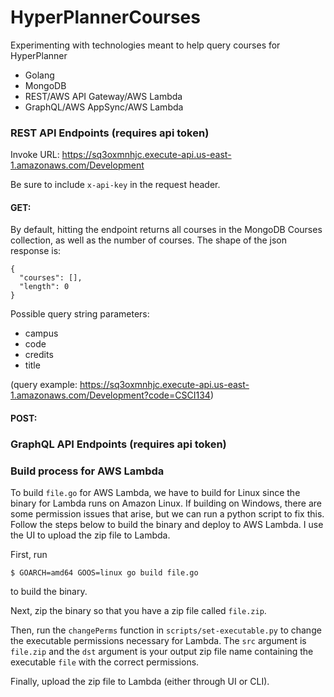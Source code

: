 # HyperPlannerCourses

Experimenting with technologies meant to help query courses for HyperPlanner

- Golang
- MongoDB
- REST/AWS API Gateway/AWS Lambda
- GraphQL/AWS AppSync/AWS Lambda

### REST API Endpoints (requires api token)

Invoke URL: https://sq3oxmnhjc.execute-api.us-east-1.amazonaws.com/Development

Be sure to include `x-api-key` in the request header.

#### GET:
By default, hitting the endpoint returns all courses in the MongoDB Courses collection, as well as the number of courses. The shape of the json response is:
```
{
  "courses": [],
  "length": 0
}
```

Possible query string parameters:
- campus
- code
- credits
- title

(query example: https://sq3oxmnhjc.execute-api.us-east-1.amazonaws.com/Development?code=CSCI134)

#### POST:

### GraphQL API Endpoints (requires api token)

### Build process for AWS Lambda

To build `file.go` for AWS Lambda, we have to build for Linux since the binary for Lambda runs on Amazon Linux. If building on Windows, there are some permission issues that arise, but we can run a python script to fix this. Follow the steps below to build the binary and deploy to AWS Lambda. I use the UI to upload the zip file to Lambda.

First, run
```
$ GOARCH=amd64 GOOS=linux go build file.go
```
to build the binary.

Next, zip the binary so that you have a zip file called `file.zip`.

Then, run the `changePerms` function in `scripts/set-executable.py` to change the executable permissions necessary for Lambda. The `src` argument is `file.zip` and the `dst` argument is your output zip file name containing the executable `file` with the correct permissions.

Finally, upload the zip file to Lambda (either through UI or CLI).

